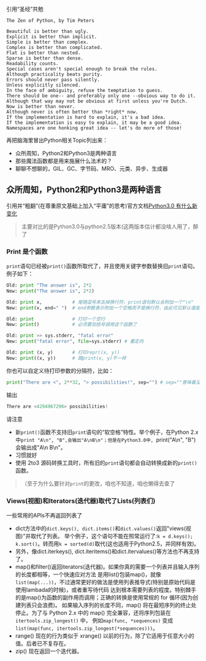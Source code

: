 引用“圣经”共勉
```
The Zen of Python, by Tim Peters

Beautiful is better than ugly.
Explicit is better than implicit.
Simple is better than complex.
Complex is better than complicated.
Flat is better than nested.
Sparse is better than dense.
Readability counts.
Special cases aren't special enough to break the rules.
Although practicality beats purity.
Errors should never pass silently.
Unless explicitly silenced.
In the face of ambiguity, refuse the temptation to guess.
There should be one-- and preferably only one --obvious way to do it.
Although that way may not be obvious at first unless you're Dutch.
Now is better than never.
Although never is often better than *right* now.
If the implementation is hard to explain, it's a bad idea.
If the implementation is easy to explain, it may be a good idea.
Namespaces are one honking great idea -- let's do more of those!
```
再把脑海里冒出Python相关Topic列出来：
- 众所周知，Python2和Python3是两种语言
- 那些魔法函数都是用来施展什么法术的？
- 聊聊不想聊的，GIL、GC、字节码、MRO、元类、异步、生成器

##  众所周知，Python2和Python3是两种语言
引用并“粗翻”(在尊重原文基础上加入“平庸”的思考)官方文档[Python3.0 有什么新变化](https://docs.python.org/zh-cn/3/whatsnew/3.0.html)

> 主要对比的是Python3.0与python2.5版本(这两版本估计都没啥人用了，醉了

### Print 是个函数
`print`语句已经被`print()`函数所取代了，并且使用关键字参数替换旧`print`语句。例子如下：
```python
Old: print "The answer is", 2*2
New: print("The answer is", 2*2)

Old: print x,		    # 尾随逗号来去掉换行符，print语句默认会附加一个"\n"
New: print(x, end=" ")	# end参数表示附加一个空格而不是换行符，由此可见默认值是"\n"

Old: print		        # 打印一个空行
New: print()		    # 必须要加括号调用这个函数了

Old: print >> sys.stderr, "fatal error"
New: print("fatal error", file=sys.stderr) # 重定向

Old: print (x, y)	    # 打印repr((x, y))
New: print((x, y))	    # 跟print(x, y)不一样
```
你也可以自定义待打印参数的分隔符，比如：
```python
print("There are <", 2**32, "> possibilities!", sep="") # sep=""意味着没有分隔符
```
输出
```python
There are <4294967296> possibilities!
```
请注意
- 新`print()`函数不支持旧`print`语句的“软空格”特性。举个例子，在Python 2.x中`print "A\n", "B",会输出"A\nB\n"；但是在Python3.0中,
`print("A\n", "B")会输出成"A\n B\n"。
- 习惯就好
- 使用 2to3 源码转换工具时，所有旧的`print`语句都会自动转换成新的`print()`函数。
> （至于为什么要针对`print`的更改，咱也不知道，咱也懒得去查了

### Views(视图)和Iterators(迭代器)取代了Lists(列表们)
一些常用的APIs不再返回列表了
- dict方法中的`dict.keys(), dict.items()`和`dict.values()`返回"views(视图)"并取代了列表。
举个例子，这个语句不能在照常运行了:`k = d.keys(); k.sort()`。转而用`k = sorted(d)`取代(这也适用于Python2.5，并同样有效)。
- 另外，像dict.iterkeys(), dict.iteritems()和dict.itervalues()等方法也不再支持了。
- map()和filter()返回iterators(迭代器)。如果你真的需要一个列表并且输入序列的长度都相等，一个快速应对方法
是用list()包装map()，就像`list(map(...))`，不过通常更好的做法是使用列表推导式(特别是原始代码是使用lambada的时候)，或者重写待代码
达到根本需要列表的程度。特别棘手的是map()为函数的副作用而调用；正确的转换是使用常规的 for 循环(因为创建列表只会浪费)。
如果输入序列的长度不同，map() 将在最短序列的终止处停止。为了与 Python 2.x 中的 map() 完全兼容，还将序列包装在`itertools.zip_longest()` 中，
例如`map(func, *sequences)` 变成 `list(map(func, itertools.zip_longest(*sequences)))`。
- range() 现在的行为类似于 xrange() 以前的行为，除了它适用于任意大小的值。后者已不复存在。
- zip() 现在返回一个迭代器。
